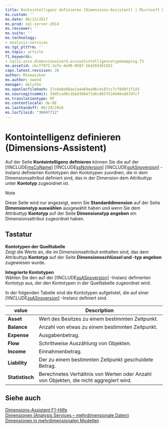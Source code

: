 ```yaml
---
title: Kontointelligenz definieren (Dimensions-Assistent) | Microsoft Docs
ms.custom: ''
ms.date: 06/13/2017
ms.prod: sql-server-2014
ms.reviewer: ''
ms.suite: ''
ms.technology:
- analysis-services
ms.tgt_pltfrm: ''
ms.topic: article
f1_keywords:
- sql12.asvs.dimensionwizard.accountintelligencetypemapping.f1
ms.assetid: cbcff072-3a7e-4e98-858f-1b4265461561
caps.latest.revision: 26
author: Minewiskan
ms.author: owend
manager: mblythe
ms.openlocfilehash: 27c0a8d48ae1a4a69ea96c4c87cc7cf8d0f1f1d3
ms.sourcegitcommit: 5dd5cad0c1bbd308471d6c885f516948ad67dfcf
ms.translationtype: MT
ms.contentlocale: de-DE
ms.lasthandoff: 06/19/2018
ms.locfileid: "36047712"
---
```

# <a name="define-account-intelligence-dimension-wizard"></a>Kontointelligenz definieren (Dimensions-Assistent)
  Auf der Seite **Kontointelligenz definieren** können Sie die auf der [!INCLUDE[msCoName](../includes/msconame-md.md)] [!INCLUDE[ssNoVersion](../includes/ssnoversion-md.md)] [!INCLUDE[ssASnoversion](../includes/ssasnoversion-md.md)] -Instanz definierten Kontotypen den Kontotypen zuordnen, die in dem Dimensionsattribut definiert sind, das in der Dimension dem Attributtyp unter **Kontotyp** zugeordnet ist.  
  
> [!NOTE]  
>  Diese Seite wird nur angezeigt, wenn Sie **Standarddimension** auf der Seite **Dimensionstyp auswählen** ausgewählt haben und wenn Sie dem Attributtyp **Kontotyp** auf der Seite **Dimensionstyp angeben** ein Dimensionsattribut zugeordnet haben.  
  
## <a name="options"></a>Tastatur  
 **Kontotypen der Quelltabelle**  
 Zeigt die Werte an, die im Dimensionsattribut enthalten sind, das dem Attributtyp **Kontotyp** auf der Seite **Dimensionsschlüssel und -typ angeben** zugewiesen wurde.  
  
 **Integrierte Kontotypen**  
 Wählen Sie den auf der [!INCLUDE[ssASnoversion](../includes/ssasnoversion-md.md)] -Instanz definierten Kontotyp aus, der den Kontotypen in der Quelltabelle zugeordnet wird.  
  
 In der folgenden Tabelle sind die Kontotypen aufgelistet, die auf einer [!INCLUDE[ssASnoversion](../includes/ssasnoversion-md.md)] -Instanz definiert sind.  
  
|value|Description|  
|-----------|-----------------|  
|**Asset**|Wert des Besitzes zu einem bestimmten Zeitpunkt.|  
|**Balance**|Anzahl von etwas zu einem bestimmten Zeitpunkt.|  
|**Expense**|Ausgabenbetrag.|  
|**Flow**|Schrittweise Auszählung von Objekten.|  
|**Income**|Einnahmenbetrag.|  
|**Liability**|Der zu einem bestimmten Zeitpunkt geschuldete Betrag.|  
|**Statistisch**|Berechnetes Verhältnis von Werten oder Anzahl von Objekten, die nicht aggregiert wird.|  
  
## <a name="see-also"></a>Siehe auch  
 [Dimensions-Assistent F1-Hilfe](dimension-wizard-f1-help.md)   
 [Dimensionen &#40;Analysis Services – mehrdimensionale Daten&#41;](multidimensional-models-olap-logical-dimension-objects/dimensions-analysis-services-multidimensional-data.md)   
 [Dimensionen in mehrdimensionalen Modellen](multidimensional-models/dimensions-in-multidimensional-models.md)  
  
  